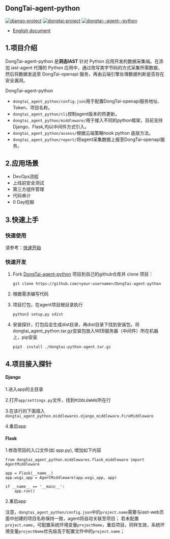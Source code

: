 ## DongTai-agent-python

[![django-project](https://img.shields.io/badge/django%20versions-3.2.8-blue)](https://www.djangoproject.com/)
[![dongtai-project](https://img.shields.io/badge/dongtai%20versions-beta-green)](https://github.com/huoxianclub/dongtai)
[![dongtai--agent--python](https://img.shields.io/badge/dongtai--agent--python-v1.0.6-lightgrey)](https://github.com/huoxianclub/dongtai-web)

- [English document](README.md)

## 1.项目介绍
DongTai-agent-python 是**洞态IAST** 针对 Python 应用开发的数据采集端。在添加 iast-agent 代理的 Python 应用中，通过改写类字节码的方式采集所需数据，然后将数据发送至 DongTai-openapi 服务，再由云端引擎处理数据判断是否存在安全漏洞。

DongTai-agent-python  

- `dongtai_agent_python/config.json`用于配置DongTai-openapi服务地址、Token、项目名称。
- `dongtai_agent_python/cli`控制agent版本的热更新。
- `dongtai_agent_python/middleware/`用于接入不同的python框架，目前支持Django、Flask,均以中间件方式引入。
- `dongtai_agent_python/assess/`根据云端策略hook python 底层方法。
- `dongtai_agent_python/report/`将agent采集数据上报至DongTai-openapi服务。


## 2.应用场景

- DevOps流程
- 上线前安全测试
- 第三方组件管理
- 代码审计
- 0 Day挖掘


## 3.快速上手

### 快速使用

请参考：[快速开始](https://hxsecurity.github.io/DongTai-Doc/#/doc/tutorial/quickstart)

### 快速开发

1. Fork [DongTai-agent-python](https://github.com/HXSecurity/DongTai-agent-python) 项目到自己的github仓库并 clone 项目：

   ```shell
   git clone https://github.com/<your-username>/DongTai-agent-python
   ```

2. 根据需求编写代码

3. 项目打包，在agent项目根目录执行
     ```shell
     python3 setup.py sdist
     ```

4. 安装探针，打包后会生成dist目录，再dist目录下找到安装包，将dongtai_agent_python.tar.gz安装包放入WEB服务器（中间件）所在机器上，pip安装
 
      ```shell
      pip3  install ./dongtai-python-agent.tar.gz 
      ```
  
## 4.项目接入探针

#### Django 

1.进入app的主目录

2.打开`app/settings.py`文件，找到`MIDDLEWARE`所在行

3.在该行的下面插入`dongtai_agent_python.middlewares.django_middleware.FireMiddleware`

4.重启app

#### Flask
1.修改项目的入口文件(如 app.py), 增加如下内容
     
    from dongtai_agent_python.middlewares.flask_middleware import AgentMiddleware
    
    app = Flask(__name__)  
    app.wsgi_app = AgentMiddleware(app.wsgi_app, app) 
    
    if __name__ == '__main__':
        app.run()  
        
2.重启app
     
        
注意，`dongtai_agent_python/config.json`中的`project.name`需要与iast-web页面中创建的项目名称保持一致，agent将自动关联至项目；
若未配置`project.name`，可配置系统环境变量`projectName`，重启项目，同样生效，系统环境变量`projectName`优先级高于配置文件中的`project.name`； 


